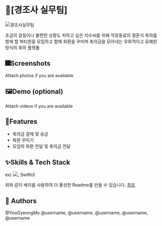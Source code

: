 # 📱[경조사 실무팀]

![경조사실무팀](https://github.com/user-attachments/assets/58fe8151-7167-445d-a51b-d8fdead65d1b)

조금의 갈등이나 불편한 상황도 피하고 싶은 지수씨를 위해 직장동료의 결혼식 축하를 함께 할 파티원을 모집하고 함께 화환을 꾸미며 축의금을 모아내는 우회적이고 유쾌한 방식의 축하 플랫폼

## 🎆Screenshots

Attach photos if you are available

## 🖼️Demo (optional)

Attach videos if you are available


## 📌Features

- 축의금 결제 및 송금
- 화환 꾸미기
- 모임의 화환 전달 및 축의금 전달


## ✨Skills & Tech Stack

ex) <img src="https://img.shields.io/badge/Swift-FA7343?style=flat&logo=Swift&logoColor=white"/>, SwiftUI

위와 같이 배지를 사용하여 더 풍성한 Readme를 만들 수 있습니다.
[참조](https://shields.io/)


## 👥 Authors

@YooGyeongMo @username, @username, @username, @username, @username
